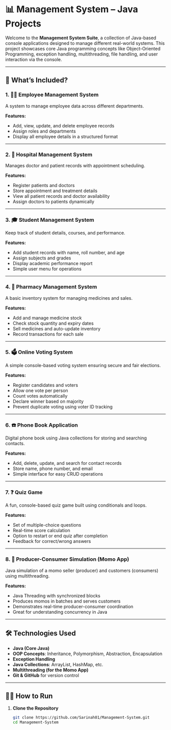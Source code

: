# 📊 Management System  – Java Projects

Welcome to the **Management System Suite**, a collection of Java-based console applications designed to manage different real-world systems. This project showcases core Java programming concepts like Object-Oriented Programming, exception handling, multithreading, file handling, and user interaction via the console.

---

## 🚀 What’s Included?

### 1. 🧑‍💼 Employee Management System
A system to manage employee data across different departments.

**Features:**
- Add, view, update, and delete employee records
- Assign roles and departments
- Display all employee details in a structured format

---

### 2. 🏥 Hospital Management System
Manages doctor and patient records with appointment scheduling.

**Features:**
- Register patients and doctors
- Store appointment and treatment details
- View all patient records and doctor availability
- Assign doctors to patients dynamically

---

### 3. 🎓 Student Management System
Keep track of student details, courses, and performance.

**Features:**
- Add student records with name, roll number, and age
- Assign subjects and grades
- Display academic performance report
- Simple user menu for operations

---

### 4. 💊 Pharmacy Management System
A basic inventory system for managing medicines and sales.

**Features:**
- Add and manage medicine stock
- Check stock quantity and expiry dates
- Sell medicines and auto-update inventory
- Record transactions for each sale

---

### 5. 🗳️ Online Voting System
A simple console-based voting system ensuring secure and fair elections.

**Features:**
- Register candidates and voters
- Allow one vote per person
- Count votes automatically
- Declare winner based on majority
- Prevent duplicate voting using voter ID tracking

---

### 6. ☎️ Phone Book Application
Digital phone book using Java collections for storing and searching contacts.

**Features:**
- Add, delete, update, and search for contact records
- Store name, phone number, and email
- Simple interface for easy CRUD operations

---

### 7. ❓ Quiz Game
A fun, console-based quiz game built using conditionals and loops.

**Features:**
- Set of multiple-choice questions
- Real-time score calculation
- Option to restart or end quiz after completion
- Feedback for correct/wrong answers

---

### 8. 🍜 Producer-Consumer Simulation (Momo App)
Java simulation of a momo seller (producer) and customers (consumers) using multithreading.

**Features:**
- Java Threading with synchronized blocks
- Produces momos in batches and serves customers
- Demonstrates real-time producer-consumer coordination
- Great for understanding concurrency in Java

---

## 🛠 Technologies Used

- **Java (Core Java)**
- **OOP Concepts**: Inheritance, Polymorphism, Abstraction, Encapsulation
- **Exception Handling**
- **Java Collections**: ArrayList, HashMap, etc.
- **Multithreading (for the Momo App)**
- **Git & GitHub** for version control

---

## 🧑‍💻 How to Run

1. **Clone the Repository**
   ```bash
   git clone https://github.com/Sarinah01/Management-System.git
   cd Management-System
